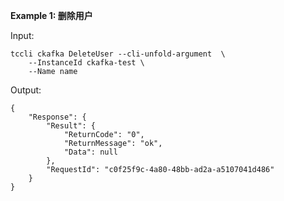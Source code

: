 **Example 1: 删除用户**



Input: 

```
tccli ckafka DeleteUser --cli-unfold-argument  \
    --InstanceId ckafka-test \
    --Name name
```

Output: 
```
{
    "Response": {
        "Result": {
            "ReturnCode": "0",
            "ReturnMessage": "ok",
            "Data": null
        },
        "RequestId": "c0f25f9c-4a80-48bb-ad2a-a5107041d486"
    }
}
```

